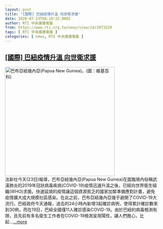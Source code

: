 ```yaml
---
layout: post
title: "[國際] 巴紐疫情升溫 向世衛求援"
date: 2020-07-23T08:10:22.000Z
author: RTI 中央廣播電臺
from: https://www.rti.org.tw/news/view/id/2073229
tags: [ RTI 中央廣播電臺 ]
categories: [ news, RTI 中央廣播電臺 ]
---
```

<!--1595491822000-->
[[國際] 巴紐疫情升溫 向世衛求援](https://www.rti.org.tw/news/view/id/2073229)
------

<div>
<img src="https://static.rti.org.tw/assets/thumbnails/2020/07/23/310a7316345d1afe08281b8edc7dc362.jpg" width="360" alt="巴布亞紐幾內亞(Papua New Guinea)。(圖：維基百科)" title="巴布亞紐幾內亞(Papua New Guinea)。(圖：維基百科)"><br>法新社今天(23日)報導，巴布亞紐幾內亞(Papua New Guinea)在面臨境內俗稱武漢肺炎的2019年冠狀病毒疾病(COVID-19)疫情迅速升溫之後，已經向世界衛生組織(WHO)求援。快速延燒的疫情讓這個資源貧乏的國家加緊準備應對計畫，避免疫情擴大成大規模社區感染。在此之前，巴布亞紐幾內亞幾乎避開了COVID-19大流行。巴紐政府今天通報，過去的24小時內新增3起確診病例，使得累計確診數來到30例，而在19日，巴紐全國僅11人確診感染COVID-19。由於巴紐的病毒檢測有限，且先前有多名衛生工作者在COVID-19檢測呈現陽性，讓人們擔心，比起...<a target="_blank" href="https://www.rti.org.tw/news/view/id/2073229">...more</a>
</div>
